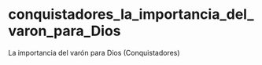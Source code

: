 # conquistadores_la_importancia_del_varon_para_Dios
La importancia del varón para Dios (Conquistadores)

